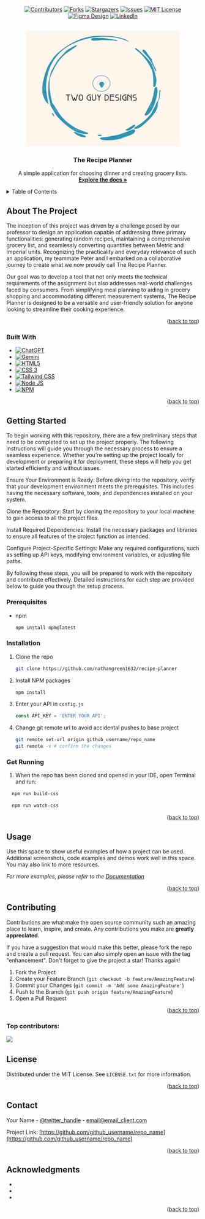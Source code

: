 <a id="readme-top"></a>


<div style="text-align: center;">

[![Contributors][contributors-shield]][contributors-url] 
[![Forks][forks-shield]][forks-url]
[![Stargazers][stars-shield]][stars-url]
[![Issues][issues-shield]][issues-url]
[![MIT License][license-shield]][license-url]
[![Figma Design][figma-shield]][figma-url]
[![LinkedIn][linkedin-shield]][linkedin-url] 
</div>

<br />
<div align="center">
  <a href="https://github.com/nathangreen1632/recipe-planner">
    <img src="./public/assets/images/Two Guy Designs.png" alt="Logo" width="400" height="300">                      
  </a>

<h3 align="center">The Recipe Planner</h3>

  <p align="center">
    A simple application for choosing dinner and creating grocery lists.
    <br />
    <a href="https://github.com/nathangreen1632/recipe-planner"><strong>Explore the docs »</strong></a>
  </p>
</div>



<!-- TABLE OF CONTENTS -->
<details>
  <summary>Table of Contents</summary>
  <ol>
    <li>
      <a href="#about-the-project">About The Project</a>
      <ul>
        <li><a href="#built-with">Built With</a></li>
      </ul>
    </li>
    <li>
      <a href="#getting-started">Getting Started</a>
      <ul>
        <li><a href="#prerequisites">Prerequisites</a></li>
        <li><a href="#installation">Installation</a></li>
      </ul>
    </li>
    <li><a href="#usage">Usage</a></li>
    <li><a href="#contributing">Contributing</a></li>
    <li><a href="#license">License</a></li>
    <li><a href="#contact">Contact</a></li>
    <li><a href="#acknowledgments">Acknowledgments</a></li>
  </ol>
</details>


## About The Project

The inception of this project was driven by a challenge posed by our professor to design an application capable of addressing three primary functionalities: generating random recipes, maintaining a comprehensive grocery list, and seamlessly converting quantities between Metric and Imperial units. Recognizing the practicality and everyday relevance of such an application, my teammate Peter and I embarked on a collaborative journey to create what we now proudly call The Recipe Planner.

Our goal was to develop a tool that not only meets the technical requirements of the assignment but also addresses real-world challenges faced by consumers. From simplifying meal planning to aiding in grocery shopping and accommodating different measurement systems, The Recipe Planner is designed to be a versatile and user-friendly solution for anyone looking to streamline their cooking experience.

<p align="right">(<a href="#readme-top">back to top</a>)</p>


### Built With

* [![ChatGPT](https://img.shields.io/badge/ChatGPT-74aa9c?style=for-the-badge&logo=openai&logoColor=white)](https://www.openai.com)
* [![Gemini](https://img.shields.io/badge/Google%20Gemini-8E75B2?style=for-the-badge&logo=googlegemini&logoColor=white)](https://gemini.google.com/app)
* [![HTML5](https://img.shields.io/badge/HTML5-E34F26?style=for-the-badge&logo=html5&logoColor=white)](https://html.com/html5)
* [![CSS 3](https://img.shields.io/badge/CSS3-1572B6?style=for-the-badge&logo=css3&logoColor=white)](https://www.w3schools.com/css/css_intro.asp)
* [![Tailwind CSS](https://img.shields.io/badge/Tailwind_CSS-38B2AC?style=for-the-badge&logo=tailwind-css&logoColor=white)](https://tailwindcss.com)
* [![Node JS](https://img.shields.io/badge/Node%20js-339933?style=for-the-badge&logo=nodedotjs&logoColor=white)](https://nodejs.org/en)
* [![NPM](https://img.shields.io/badge/npm-CB3837?style=for-the-badge&logo=npm&logoColor=white)](https://www.npmjs.com)


<p align="right">(<a href="#readme-top">back to top</a>)</p>


## Getting Started

To begin working with this repository, there are a few preliminary steps that need to be completed to set up the project properly. The following instructions will guide you through the necessary process to ensure a seamless experience. Whether you're setting up the project locally for development or preparing it for deployment, these steps will help you get started efficiently and without issues.

Ensure Your Environment is Ready:
Before diving into the repository, verify that your development environment meets the prerequisites. This includes having the necessary software, tools, and dependencies installed on your system.

Clone the Repository:
Start by cloning the repository to your local machine to gain access to all the project files.

Install Required Dependencies:
Install the necessary packages and libraries to ensure all features of the project function as intended.

Configure Project-Specific Settings:
Make any required configurations, such as setting up API keys, modifying environment variables, or adjusting file paths.

By following these steps, you will be prepared to work with the repository and contribute effectively. Detailed instructions for each step are provided below to guide you through the setup process. 

### Prerequisites

* npm
  ```sh
  npm install npm@latest
  ```

### Installation

1. Clone the repo
   ```sh
   git clone https://github.com/nathangreen1632/recipe-planner
   ```
2. Install NPM packages
   ```sh
   npm install
   ```
3. Enter your API in `config.js`
   ```js
   const API_KEY = 'ENTER YOUR API';
   ```
4. Change git remote url to avoid accidental pushes to base project
   ```sh
   git remote set-url origin github_username/repo_name
   git remote -v # confirm the changes
   ```
### Get Running

1. When the repo has been cloned and opened in your IDE, open Terminal and run:
```sh
  npm run build-css
```
```sh
  npm run watch-css
```


<p align="right">(<a href="#readme-top">back to top</a>)</p>


## Usage

Use this space to show useful examples of how a project can be used. Additional screenshots, code examples and demos work well in this space. You may also link to more resources.

_For more examples, please refer to the [Documentation](https://example.com)_

<p align="right">(<a href="#readme-top">back to top</a>)</p>


## Contributing

Contributions are what make the open source community such an amazing place to learn, inspire, and create. Any contributions you make are **greatly appreciated**.

If you have a suggestion that would make this better, please fork the repo and create a pull request. You can also simply open an issue with the tag "enhancement".
Don't forget to give the project a star! Thanks again!

1. Fork the Project
2. Create your Feature Branch (`git checkout -b feature/AmazingFeature`)
3. Commit your Changes (`git commit -m 'Add some AmazingFeature'`)
4. Push to the Branch (`git push origin feature/AmazingFeature`)
5. Open a Pull Request

<p align="right">(<a href="#readme-top">back to top</a>)</p>

### Top contributors:

<a href="https://github.com/nathangreen1632/recipe-planner/graphs/contributors">
  <img src="https://contrib.rocks/image?repo=nathangreen1632/recipe-planner" />
</a>


## License

Distributed under the MIT License. See `LICENSE.txt` for more information.

<p align="right">(<a href="#readme-top">back to top</a>)</p>


## Contact

Your Name - [@twitter_handle](https://twitter.com/twitter_handle) - email@email_client.com

Project Link: [https://github.com/github_username/repo_name](https://github.com/github_username/repo_name)

<p align="right">(<a href="#readme-top">back to top</a>)</p>


## Acknowledgments

* []()
* []()
* []()

<p align="right">(<a href="#readme-top">back to top</a>)</p>


[contributors-shield]: https://img.shields.io/github/contributors/nathangreen1632/recipe-planner?style=for-the-badge&logoSize=auto&labelColor=%23595959&color=%232d93b3


[contributors-url]: https://github.com/nathangreen1632/recipe-planner/graphs/contributors
[forks-shield]: https://img.shields.io/github/forks/nathangreen1632/recipe-planner?style=for-the-badge&logoSize=auto&labelColor=%23595959&color=%232d93b3


[forks-url]: https://github.com/nathangreen1632/recipe-planner/forks
[stars-shield]: https://img.shields.io/github/stars/nathangreen1632/recipe-planner?style=for-the-badge&logoSize=auto&labelColor=%23595959&color=%232d93b3

[stars-url]: https://github.com/nathangreen1632/recipe-planner/stargazers
[issues-shield]: https://img.shields.io/github/issues/nathangreen1632/recipe-planner?style=for-the-badge&logoSize=auto&labelColor=%23595959&color=%232d93b3

[issues-url]: https://github.com/nathangreen1632/recipe-planner/issues
[license-shield]: https://img.shields.io/github/license/nathangreen1632/recipe-planner?style=for-the-badge&logoSize=auto&labelColor=%23595959&color=%232d93b3

[license-url]: https://github.com/nathangreen1632/recipe-planner/blob/main/LICENSE
[figma-shield]: https://img.shields.io/badge/Figma_Design-Our_Design-green?style=for-the-badge&logoSize=auto&labelColor=%23595959&color=%232d93b3
[figma-url]: https://www.figma.com/design/Dd1zy4rIGrqYIi2rzyZ3QC/Figma-basics?node-id=601-9&t=ihzLn7TynaBJrXGf-1
[linkedin-shield]: https://img.shields.io/badge/-LinkedIn-black.svg?style=for-the-badge&logo=linkedin&colorB=555
[linkedin-url]: https://linkedin.com/in/jgreen1632

[Next.js]: https://img.shields.io/badge/ChatGPT-74aa9c?style=for-the-badge&logo=openai&logoColor=white
[Next-url]: https://nextjs.org/
[ChatGPT]: https://img.shields.io/badge/ChatGPT-74aa9c?style=for-the-badge&logo=openai&logoColor=white
[ChatGPT-url]: https://www.openai.com
